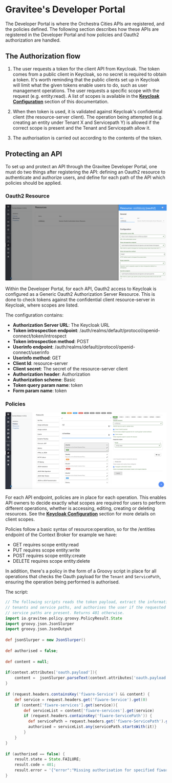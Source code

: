 # Gravitee's Developer Portal

The Developer Portal is where the Orchestra Cities APIs are registered, and the
policies defined. The following section describes how these APIs are registered
in the Developer Portal and how policies and Oauth2 authorization are handled.

## The Authorization flow

1. The user requests a token for the client API from Keycloak. The token comes
   from a public client in Keycloak, so no secret is required to obtain a token.
   It's worth reminding that the public clients set up in Keycloak will
   limit what the given tokens enable users to do, such as user management operations.
   The user requests a specific scope with the request (e.g. entity:read). A list
   of scopes is available in the [**Keycloak Configuration**](/keycloak) section of this documentation.

2. When then token is used, it is validated against Keycloak's confidential client
   (the resource-server client). The operation being attempted (e.g. creating an
   entity under Tenant X and Servicepath Y) is allowed if the correct scope is
   present and the Tenant and Servicepath allow it.

3. The authorisation is carried out according to the contents of the token.

## Protecting an API

To set up and protect an API through the Gravitee Developer Portal, one must do
two things after registering the API: defining an Oauth2 resource to authenticate
and authorize users, and define for each path of the API which policies should be
applied.

### Oauth2 Resource

![Resources](rsrc/keycloak/gravitee_resources.png)

Within the Developer Portal, for each API, Oauth2 access to Keycloak is configured
as a Generic Oauth2 Authorization Server Resource. This is done to check tokens
against the confidential client resource-server in Keycloak, where scopes are
listed.

The configuration contains:

- **Authorization Server URL**: The Keycloak URL
- **Token introspection endpoint**: /auth/realms/default/protocol/openid-connect/token/introspect
- **Token introspection method**: POST
- **Userinfo endpoint**: /auth/realms/default/protocol/openid-connect/userinfo
- **Userinfo method**: GET
- **Client Id**: resource-server
- **Client secret**: The secret of the resource-server client
- **Authorization header**: Authorization
- **Authorization scheme**: Basic
- **Token query param name**: token
- **Form param name**: token


### Policies

![Policies](rsrc/keycloak/gravitee_policies.png)

For each API endpoint, policies are in place for each operation. This enables API
owners to decide exactly what scopes are required for users to perform different
operations, whether is accessing, editing, creating or deleting resources.
See the [**Keycloak Configuration**](/keycloak) section for more details on
client scopes.

Policies follow a basic syntax of resource:operation, so for the /entities endpoint
of the Context Broker for example we have:

- GET requires scope entity:read
- PUT requires scope entity:write
- POST requires scope entity:create
- DELETE requires scope entity:delete

In addition, there's a policy in the form of a Groovy script in place for all
operations that checks the Oauth payload for the `Tenant` and `ServicePath`,
ensuring the operation being performed is authorised.

The script:

```groovy
// The following scripts reads the token payload, extract the information about
// tenants and service paths, and authorises the user if the requested tenant and
// service paths are present. Returns 401 otherwise.
import io.gravitee.policy.groovy.PolicyResult.State
import groovy.json.JsonSlurper
import groovy.json.JsonOutput

def jsonSlurper = new JsonSlurper()

def authorised = false;

def content = null;

if(context.attributes['oauth.payload']){
	content =  jsonSlurper.parseText(context.attributes['oauth.payload']);
}

if (request.headers.containsKey('fiware-Service') && content) {
    def service = request.headers.get('fiware-Service').get(0)
  	if (content['fiware-services'].get(service)){
      	def serviceList = content['fiware-services'].get(service)
  		if (request.headers.containsKey('fiware-ServicePath')) {
    	  def servicePath = request.headers.get('fiware-ServicePath').get(0)
          authorised = serviceList.any{servicePath.startsWith(it)}
		}
    }
}

if (authorised == false) {
  	result.state = State.FAILURE;
	result.code = 401;
	result.error = '{"error":"Missing authorisation for specified fiware-service and fiware-servicePath","code":"UNAUTHORISED"}';
}
```
